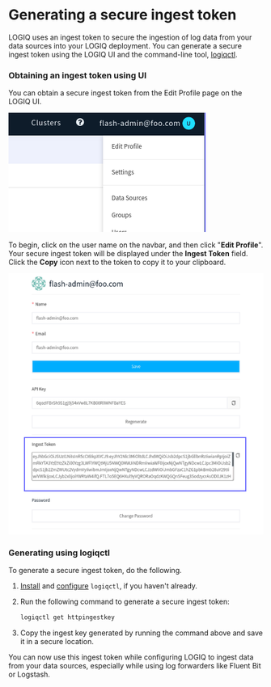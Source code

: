 # Generating a secure ingest token

LOGIQ uses an ingest token to secure the ingestion of log data from your data sources into your LOGIQ deployment. You can generate a secure ingest token using the LOGIQ UI and the command-line tool, [logiqctl](https://logiqctl.logiq.ai).&#x20;

### Obtaining an ingest token using UI

You can obtain a secure ingest token from the Edit Profile page on the LOGIQ UI.

![Edit Profile](<../.gitbook/assets/image (12).png>)

To begin, click on the user name on the navbar, and then click "**Edit Profile**". Your secure ingest token will be displayed under the **Ingest Token** field. Click the **Copy** icon next to the token to copy it to your clipboard.&#x20;

![Ingest Token](../.gitbook/assets/inesttoken.png)

### Generating using logiqctl

To generate a secure ingest token, do the following.&#x20;

1. [Install](https://logiqctl.logiq.ai/#quickstart) and [configure](https://logiqctl.logiq.ai/#configuring-logiqctl) `logiqctl`, if you haven't already.&#x20;
2.  Run the following command to generate a secure ingest token:

    ```bash
    logiqctl get httpingestkey
    ```
3. Copy the ingest key generated by running the command above and save it in a secure location.&#x20;

You can now use this ingest token while configuring LOGIQ to ingest data from your data sources, especially while using log forwarders like Fluent Bit or Logstash.&#x20;

